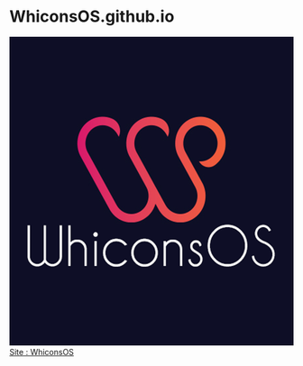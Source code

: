 # WhiconsOS.github.io
<img src="./assets/img/NEO.png" alt="" class="projects__img">
<a href="https://nexaos.github.io/WhiconsOS.github.io/">Site : WhiconsOS</a>
